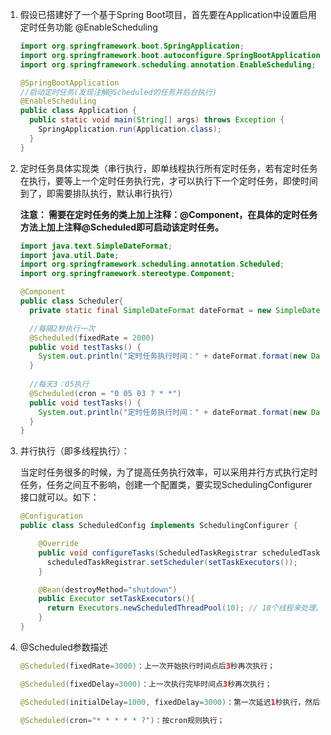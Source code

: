 1. 假设已搭建好了一个基于Spring Boot项目，首先要在Application中设置启用定时任务功能 @EnableScheduling

   ```java
   import org.springframework.boot.SpringApplication;
   import org.springframework.boot.autoconfigure.SpringBootApplication;
   import org.springframework.scheduling.annotation.EnableScheduling;
   
   @SpringBootApplication
   //启动定时任务(发现注解@Scheduled的任务并后台执行)
   @EnableScheduling
   public class Application {
     public static void main(String[] args) throws Exception {
       SpringApplication.run(Application.class);
     }
   }
   ```

   

2. 定时任务具体实现类（串行执行，即单线程执行所有定时任务，若有定时任务在执行，要等上一个定时任务执行完，才可以执行下一个定时任务，即使时间到了，即需要排队执行，默认串行执行）

    

   **注意： 需要在定时任务的类上加上注释：@Component，在具体的定时任务方法上加上注释@Scheduled即可启动该定时任务。**

   ```java
   import java.text.SimpleDateFormat;
   import java.util.Date;
   import org.springframework.scheduling.annotation.Scheduled;
   import org.springframework.stereotype.Component;
   
   @Component
   public class Scheduler{
     private static final SimpleDateFormat dateFormat = new SimpleDateFormat("HH:mm:ss");
   
     //每隔2秒执行一次
     @Scheduled(fixedRate = 2000)
     public void testTasks() {
       System.out.println("定时任务执行时间：" + dateFormat.format(new Date()));
     }
    
     //每天3：05执行
     @Scheduled(cron = "0 05 03 ? * *")
     public void testTasks() {
       System.out.println("定时任务执行时间：" + dateFormat.format(new Date()));
     }
   }
   ```

   

3. 并行执行（即多线程执行）：

   当定时任务很多的时候，为了提高任务执行效率，可以采用并行方式执行定时任务，任务之间互不影响，创建一个配置类，要实现SchedulingConfigurer接口就可以。如下：

   ```java
   @Configuration
   public class ScheduledConfig implements SchedulingConfigurer {
   
       @Override
       public void configureTasks(ScheduledTaskRegistrar scheduledTaskRegistrar) {
         scheduledTaskRegistrar.setScheduler(setTaskExecutors());
       }
   
       @Bean(destroyMethod="shutdown")
       public Executor setTaskExecutors(){
         return Executors.newScheduledThreadPool(10); // 10个线程来处理。
       }
   }
   ```

   

4. @Scheduled参数描述

   ```java
   @Scheduled(fixedRate=3000)：上一次开始执行时间点后3秒再次执行；
   
   @Scheduled(fixedDelay=3000)：上一次执行完毕时间点3秒再次执行；
   
   @Scheduled(initialDelay=1000, fixedDelay=3000)：第一次延迟1秒执行，然后在上一次执行完毕时间点3秒再次执行；
   
   @Scheduled(cron="* * * * * ?")：按cron规则执行；
   ```

